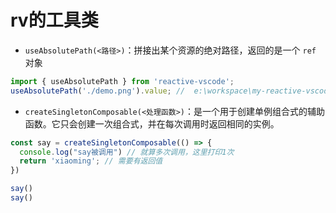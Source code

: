 # rv的工具类

- `useAbsolutePath(<路径>)`：拼接出某个资源的绝对路径，返回的是一个 `ref` 对象

```ts
import { useAbsolutePath } from 'reactive-vscode';
useAbsolutePath('./demo.png').value; //  e:\workspace\my-reactive-vscode-extenion\demo.png
```

- `createSingletonComposable(<处理函数>)`：是一个用于创建单例组合式的辅助函数。它只会创建一次组合式，并在每次调用时返回相同的实例。

```ts
const say = createSingletonComposable(() => {
  console.log("say被调用") // 就算多次调用，这里打印1次
  return 'xiaoming'; // 需要有返回值
})

say()
say()
```

